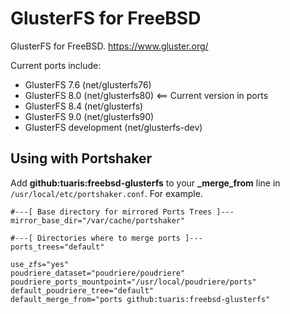 GlusterFS for FreeBSD
=====

GlusterFS for FreeBSD.
https://www.gluster.org/

Current ports include:

- GlusterFS 7.6 (net/glusterfs76)
- GlusterFS 8.0 (net/glusterfs80) <== Current version in ports
- GlusterFS 8.4 (net/glusterfs)
- GlusterFS 9.0 (net/glusterfs90)
- GlusterFS development (net/glusterfs-dev)

## Using with Portshaker

Add **github:tuaris:freebsd-glusterfs** to your **_merge_from** line in `/usr/local/etc/portshaker.conf`.  For example.

```
#---[ Base directory for mirrored Ports Trees ]---
mirror_base_dir="/var/cache/portshaker"

#---[ Directories where to merge ports ]---
ports_trees="default"

use_zfs="yes"
poudriere_dataset="poudriere/poudriere"
poudriere_ports_mountpoint="/usr/local/poudriere/ports"
default_poudriere_tree="default"
default_merge_from="ports github:tuaris:freebsd-glusterfs"
```
